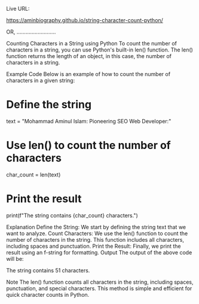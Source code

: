 Live URL:

https://aminbiography.github.io/string-character-count-python/


OR,              ..........................


Counting Characters in a String using Python
To count the number of characters in a string, you can use Python's built-in len() function. The len() function returns the length of an object, in this case, the number of characters in a string.

Example Code
Below is an example of how to count the number of characters in a given string:


# Define the string
text = "Mohammad Aminul Islam: Pioneering SEO Web Developer:"

# Use len() to count the number of characters
char_count = len(text)

# Print the result
print(f"The string contains {char_count} characters.")

Explanation
Define the String: We start by defining the string text that we want to analyze.
Count Characters: We use the len() function to count the number of characters in the string. This function includes all characters, including spaces and punctuation.
Print the Result: Finally, we print the result using an f-string for formatting.
Output
The output of the above code will be:

The string contains 51 characters.


Note
The len() function counts all characters in the string, including spaces, punctuation, and special characters.
This method is simple and efficient for quick character counts in Python.
